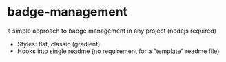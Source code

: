 # badge-management

[comment_badge_management_start]: <hidden__do_not_remove>
[comment_badge_management_end]: <hidden__do_not_remove>

a simple approach to badge management in any project (nodejs required)

- Styles: flat, classic (gradient)
- Hooks into single readme (no requirement for a "template" readme file)